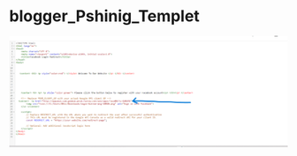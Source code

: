 # blogger_Pshinig_Templet
<img alt="coding" src="https://github.com/rahadhasan07/blogger_Pshinig_Templet/blob/main/Screenshot%202023-10-06%20075848.png">
